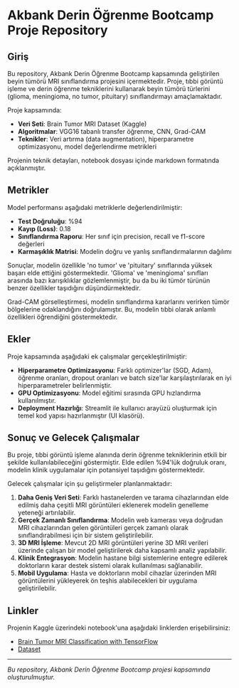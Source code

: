 

# Akbank Derin Öğrenme Bootcamp Proje Repository

## Giriş

Bu repository, Akbank Derin Öğrenme Bootcamp kapsamında geliştirilen beyin tümörü MRI sınıflandırma projesini içermektedir. Proje, tıbbi görüntü işleme ve derin öğrenme tekniklerini kullanarak beyin tümörü türlerini (glioma, meningioma, no tumor, pituitary) sınıflandırmayı amaçlamaktadır.

Proje kapsamında:
- **Veri Seti**: Brain Tumor MRI Dataset (Kaggle)
- **Algoritmalar**: VGG16 tabanlı transfer öğrenme, CNN, Grad-CAM
- **Teknikler**: Veri artırma (data augmentation), hiperparametre optimizasyonu, model değerlendirme metrikleri

Projenin teknik detayları, notebook dosyası içinde markdown formatında açıklanmıştır.

## Metrikler

Model performansı aşağıdaki metriklerle değerlendirilmiştir:

- **Test Doğruluğu**: %94
- **Kayıp (Loss)**: 0.18
- **Sınıflandırma Raporu**: Her sınıf için precision, recall ve f1-score değerleri
- **Karmaşıklık Matrisi**: Modelin doğru ve yanlış sınıflandırmalarının dağılımı

Sonuçlar, modelin özellikle 'no tumor' ve 'pituitary' sınıflarında yüksek başarı elde ettiğini göstermektedir. 'Glioma' ve 'meningioma' sınıfları arasında bazı karışıklıklar gözlemlenmiştir, bu da bu iki tümör türünün benzer özellikler taşıdığını düşündürmektedir.

Grad-CAM görselleştirmesi, modelin sınıflandırma kararlarını verirken tümör bölgelerine odaklandığını doğrulamıştır. Bu, modelin tıbbi olarak anlamlı özellikleri öğrendiğini göstermektedir.

## Ekler

Proje kapsamında aşağıdaki ek çalışmalar gerçekleştirilmiştir:

- **Hiperparametre Optimizasyonu**: Farklı optimizer'lar (SGD, Adam), öğrenme oranları, dropout oranları ve batch size'lar karşılaştırılarak en iyi hiperparametreler belirlenmiştir.
- **GPU Optimizasyonu**: Model eğitimi sırasında GPU hızlandırma kullanılmıştır.
- **Deployment Hazırlığı**: Streamlit ile kullanıcı arayüzü oluşturmak için temel kod yapısı hazırlanmıştır (UI klasörü).

## Sonuç ve Gelecek Çalışmalar

Bu proje, tıbbi görüntü işleme alanında derin öğrenme tekniklerinin etkili bir şekilde kullanılabileceğini göstermiştir. Elde edilen %94'lük doğruluk oranı, modelin klinik uygulamalar için potansiyel taşıdığını göstermektedir.

Gelecek çalışmalar için şu geliştirmeler planlanmaktadır:

1. **Daha Geniş Veri Seti**: Farklı hastanelerden ve tarama cihazlarından elde edilmiş daha çeşitli MRI görüntüleri eklenerek modelin genelleme yeteneği artırılabilir.
2. **Gerçek Zamanlı Sınıflandırma**: Modelin web kamerası veya doğrudan MRI cihazlarından gelen görüntüleri gerçek zamanlı olarak sınıflandırabilmesi için bir sistem geliştirilebilir.
3. **3D MRI İşleme**: Mevcut 2D MRI görüntüleri yerine 3D MRI verileri üzerinde çalışan bir model geliştirilerek daha kapsamlı analiz yapılabilir.
4. **Klinik Entegrasyon**: Modelin hastane bilgi sistemlerine entegre edilerek doktorların karar destek sistemi olarak kullanılması sağlanabilir.
5. **Mobil Uygulama**: Hasta ve doktorların mobil cihazlar üzerinden MRI görüntülerini yükleyerek ön teşhis alabilecekleri bir uygulama geliştirilebilir.

## Linkler

Projenin Kaggle üzerindeki notebook'una aşağıdaki linklerden erişebilirsiniz:

- [Brain Tumor MRI Classification with TensorFlow]([https://www.kaggle.com/code/username/brain-tumor-mri-classification](http://kaggle.com/code/hidemyas/tensorflow-ile-brain-tumor-mri-s-n-fland-rmas/notebook))
- [Dataset]([https://www.kaggle.com/code/username/brain-tumor-gradcam-visualization](https://www.kaggle.com/datasets/masoudnickparvar/brain-tumor-mri-dataset))

---

*Bu repository, Akbank Derin Öğrenme Bootcamp projesi kapsamında oluşturulmuştur.*
